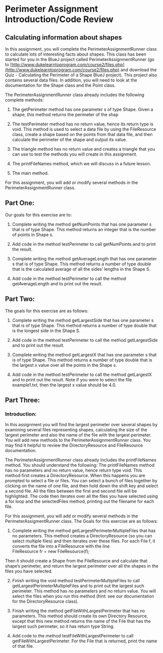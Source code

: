 # Perimeter Assignment Introduction/Code Review
## Calculating information about shapes
In this assignment, you will complete the PerimeterAssignmentRunner class to calculate lots of interesting facts about shapes. This class has been started for you in the BlueJ project called PerimeterAssignmentRunner (go to [http://www.dukelearntoprogram.com/course2/files.php](http://www.dukelearntoprogram.com/course2/files.php) and download the Quiz - Calculating the Perimeter of a Shape BlueJ project). 
This project also contains several data files. In addition, you will need to look at the documentation for the Shape class and the Point class.

The PerimeterAssignmentRunner class already includes the following complete methods:
1. The getPerimeter method has one parameter s of type Shape. Given a shape, this method returns the perimeter of the shap

2. The testPerimeter method has no return value, hence its return type is void. This method is used to select a data file by using the FileResource class, create a shape based on the points from that data file, and then calculate the perimeter of the shape and output its value.

3. The triangle method has no return value and creates a triangle that you can use to test the methods you will create in this assignment.

4. The printFileNames method, which we will discuss in a future lesson.

5. The main method.

For this assignment, you will add or modify several methods in the PerimeterAssignmentRunner class.

## Part One:
Our goals for this exercise are to: 

1. Complete writing the method getNumPoints that has one parameter s that is of type Shape. This method returns an integer that is the number of points in Shape s. 

2. Add code in the method testPerimeter to call getNumPoints and to print the result.

3. Complete writing the method getAverageLength that has one parameter s that is of type Shape. This method returns a number of type double that is the calculated average of all the sides’ lengths in the Shape S.

4. Add code in the method testPerimeter to call the method getAverageLength and to print out the result. 

## Part Two:
The goals for this exercise are as follows:

1. Complete writing the method getLargestSide that has one parameter s that is of type Shape. This method returns a number of type double that is the longest side in the Shape S.

2. Add code in the method testPerimeter to call the method getLargestSide and to print out the result.

3. Complete writing the method getLargestX that has one parameter s that is of type Shape. This method returns a number of type double that is the largest x value over all the points in the Shape s.

4. Add code in the method testPerimeter to call the method getLargestX and to print out the result. Note if you were to select the file example1.txt, then the largest x value should be 4.0.

## Part Three:
### Introduction:
In this assignment you will find the largest perimeter over several shapes by examining several files representing shapes, calculating the size of the largest perimeter and also the name of the file with the largest perimeter. You will add new methods to the PerimeterAssignmentRunner class. You may find it helpful to review the DirectoryResource and FileResource documentation.

The PerimeterAssignmentRunner class already includes the printFileNames method. You should understand the following: The printFileNames method has no parameters and no return value, hence return type void. This method first creates a DirectoryResource. When this happens you are prompted to select a file or files. You can select a bunch of files together by clicking on the name of one file, and then hold down the shift key and select a second file. All the files between the first and second file will be highlighted. The code then iterates over all the files you have selected using a for loop and the selectedFiles method, printing out the filename for each file.

For this assignment, you will add or modify several methods in the PerimeterAssigmentRunner class. The Goals for this exercise are as follows:

1. Complete writing the method getLargestPerimeterMultipleFiles that has no parameters. This method creates a DirectoryResource (so you can select multiple files) and then iterates over these files. For each File f, it converts the file into a FileResource with the line   
FileResource fr = new FileResource(f);

Then it should create a Shape from the FileResource and calculate that shape’s perimeter, and return the largest perimeter over all the shapes in the files you have selected.

2. Finish writing the void method testPerimeterMultipleFiles to call getLargestPerimeterMultipleFiles and to print out the largest such perimeter. This method has no parameters and no return value. You will select the files when you run this method (hint: see our documentation for the DirectoryResource class).

3. Finish writing the method getFileWithLargestPerimeter that has no parameters. This method should create its own Directory Resource, except that this new method returns the name of the File that has the largest such perimeter, so it has return type String.

4. Add code to the method testFileWithLargestPerimeter to call getFileWithLargestPerimeter. For the File that is returned, print the name of that file.
